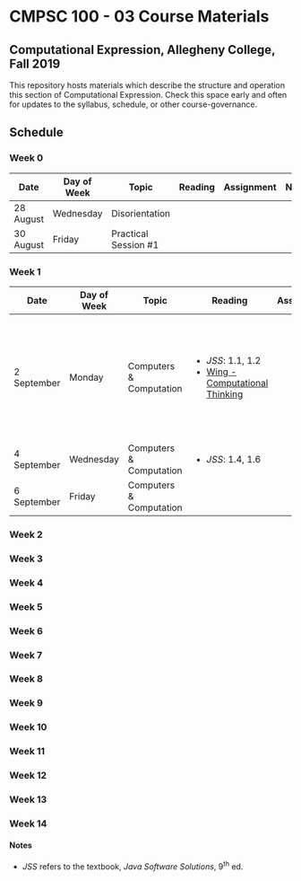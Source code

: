 # CMPSC 100 - 03 Course Materials
## Computational Expression, Allegheny College, Fall 2019
This repository hosts materials which describe the structure and operation this section of Computational Expression. Check this space early and often for updates to the syllabus, schedule, or other course-governance.
## Schedule
### Week 0
|**Date**    |**Day of Week**|**Topic**              |**Reading**    |**Assignment**|**Notes**|
|------------|---------------|-----------------------|---------------|--------------|---------|
|28 August   |Wednesday      |Disorientation         |               |              |         |
|30 August   |Friday         |Practical Session #1   |               |              |         |
### Week 1
|**Date**    |**Day of Week**|**Topic**              |**Reading**    |**Assignment**|**Notes**|
|------------|---------------|-----------------------|---------------|--------------|---------|
|2 September |Monday         |Computers & Computation|<ul><li>_JSS_: 1.1, 1.2</li><li>[Wing - Computational Thinking](Readings/Wing%20-%20Computational%20Thinking.pdf)</li></ul>|              |Yes, we labor on Labor Day; but, there isn't a lab today.|
|4 September |Wednesday      |Computers & Computation|<ul><li>_JSS_: 1.4, 1.6</li>|              |          |
|6 September |Friday         |Computers & Computation|          |          |          |
### Week 2
### Week 3
### Week 4
### Week 5
### Week 6
### Week 7
### Week 8
### Week 9
### Week 10
### Week 11
### Week 12
### Week 13
### Week 14
#### Notes
* _JSS_ refers to the textbook, _Java Software Solutions_, 9<sup>th</sup> ed.